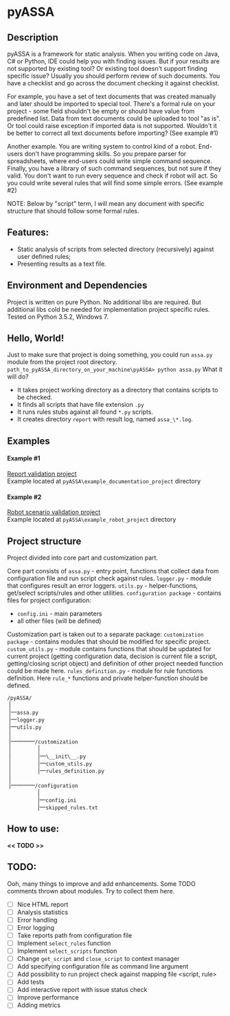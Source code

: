 # pyASSA

## Description
pyASSA is a framework for static analysis.
When you writing code on Java, C# or Python, IDE could help you with finding issues.
But if your results are not supported by existing tool?
Or existing tool doesn't support finding specific issue?
Usually you should perform review of such documents.
You have a checklist and go across the document checking it against checklist.

For example, you have a set of text documents that was created manually and later should be imported to special tool.
There's a formal rule on your project - some field shouldn't be empty or should have value from predefined list.
Data from text documents could be uploaded to tool "as is".
Or tool could raise exception if imported data is not supported.
Wouldn't it be better to correct all text documents before importing?
(See example #1)

Another example.
You are writing system to control kind of a robot.
End-users don't have programming skills.
So you prepare parser for spreadsheets, where end-users could write simple command sequence.
Finally, you have a library of such command sequences, but not sure if they valid.
You don't want to run every sequence and check if robot will act.
So you could write several rules that will find some simple errors.
(See example #2)

NOTE: Below by "script" term, I will mean any document with specific structure that should follow some formal rules.


## Features:
- Static analysis of scripts from selected directory (recursively) against user defined rules;
- Presenting results as a text file.


## Environment and Dependencies
Project is written on pure Python. No additional libs are required.
But additional libs cold be needed for implementation project specific rules.
Tested on Python 3.5.2, Windows 7.


## Hello, World!
Just to make sure that project is doing something, you could run `assa.py` module from the project root directory.
`path_to_pyASSA_directory_on_your_machine\pyASSA> python assa.py`
What it will do?
- It takes project working directory as a directory that contains scripts to be checked.
- It finds all scripts that have file extension `.py`
- It runs rules stubs against all found `*.py` scripts.
- It creates directory `report` with result log, named `assa_\*.log`.
 
 
## Examples

#### Example #1
[Report validation project](example_documentation_project/Project%20description.md)  
Example located at `pyASSA\example_documentation_project` directory

#### Example #2
[Robot scenario validation project](example_robot_project/Project%20description.md)  
Example located at `pyASSA\example_robot_project` directory


## Project structure
Project divided into core part and customization part.

Core part consists of
`assa.py` - entry point, functions that collect data from configuration file and run script check against rules.
`logger.py` - module that configures result an error loggers.
`utils.py` - helper-functions, get/select scripts/rules and other utilities.
`configuration package` - contains files for project configuration:
 - `config.ini` - main parameters
 - all other files (will be defined)
 
 Customization part is taken out to a separate package:
`customization package` - contains modules that should be modified for specific project.
`custom_utils.py` - module contains functions that should be updated for current project (getting configuration data, decision is current file a script, getting/closing script object) and definition of other project needed function could be made here.
`rules_definition.py` - module for rule functions definition. Here `rule_*` functions and private helper-function should be defined.

`/pyASSA/`  
&nbsp;|  
&nbsp;|&mdash;`assa.py`  
&nbsp;|&mdash;`logger.py`  
&nbsp;|&mdash;`utils.py`  
&nbsp;|  
&nbsp;|&mdash;&mdash;&mdash;&mdash;`/customization`  
&nbsp;|&nbsp;&nbsp;&nbsp;&nbsp;&nbsp;&nbsp;&nbsp;&nbsp;&nbsp;&nbsp;&nbsp;&nbsp;&nbsp;&nbsp;&nbsp;&nbsp;|  
&nbsp;|&nbsp;&nbsp;&nbsp;&nbsp;&nbsp;&nbsp;&nbsp;&nbsp;&nbsp;&nbsp;&nbsp;&nbsp;&nbsp;&nbsp;&nbsp;&nbsp;|&mdash;`\__init\__.py`  
&nbsp;|&nbsp;&nbsp;&nbsp;&nbsp;&nbsp;&nbsp;&nbsp;&nbsp;&nbsp;&nbsp;&nbsp;&nbsp;&nbsp;&nbsp;&nbsp;&nbsp;|&mdash;`custom_utils.py`  
&nbsp;|&nbsp;&nbsp;&nbsp;&nbsp;&nbsp;&nbsp;&nbsp;&nbsp;&nbsp;&nbsp;&nbsp;&nbsp;&nbsp;&nbsp;&nbsp;&nbsp;|&mdash;`rules_definition.py`  
&nbsp;|  
&nbsp;|&mdash;&mdash;&mdash;&mdash;`/configuration`  
&nbsp;&nbsp;&nbsp;&nbsp;&nbsp;&nbsp;&nbsp;&nbsp;&nbsp;&nbsp;&nbsp;&nbsp;&nbsp;&nbsp;&nbsp;&nbsp;&nbsp;&nbsp;|  
&nbsp;&nbsp;&nbsp;&nbsp;&nbsp;&nbsp;&nbsp;&nbsp;&nbsp;&nbsp;&nbsp;&nbsp;&nbsp;&nbsp;&nbsp;&nbsp;&nbsp;&nbsp;|&mdash;`config.ini`  
&nbsp;&nbsp;&nbsp;&nbsp;&nbsp;&nbsp;&nbsp;&nbsp;&nbsp;&nbsp;&nbsp;&nbsp;&nbsp;&nbsp;&nbsp;&nbsp;&nbsp;&nbsp;|&mdash;`skipped_rules.txt`  


## How to use:
**<< TODO >>**


## TODO:
Ooh, many things to improve and add enhancements.
Some TODO comments thrown about modules.
Try to collect them here.
- [ ] Nice HTML report
- [ ] Analysis statistics
- [ ] Error handling
- [ ] Error logging
- [ ] Take reports path from configuration file
- [ ] Implement `select_rules` function
- [ ] Implement `select_scripts` function 
- [ ] Change `get_script` and `close_script` to context manager
- [ ] Add specifying configuration file as command line argument
- [ ] Add possibility to run project check against mapping file <script, rule>
- [ ] Add tests
- [ ] Add interactive report with issue status check
- [ ] Improve performance
- [ ] Adding metrics
